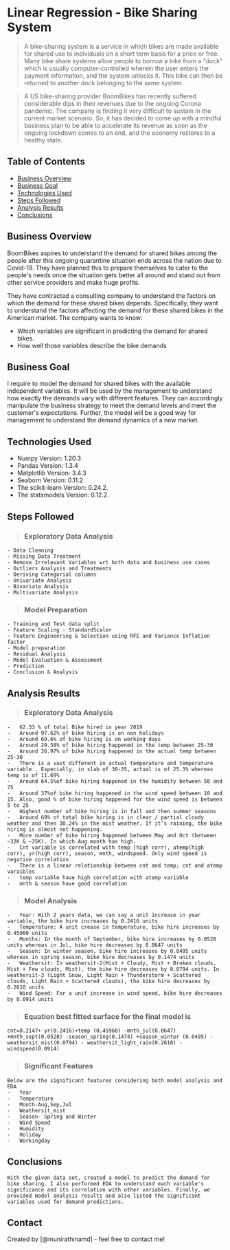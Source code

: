 # Linear Regression - Bike Sharing System
> A bike-sharing system is a service in which bikes are made available for shared use to individuals on a short term basis for a price or free. Many bike share systems allow people to borrow a bike from a "dock" which is usually computer-controlled wherein the user enters the payment information, and the system unlocks it. This bike can then be returned to another dock belonging to the same system.

> A US bike-sharing provider BoomBikes has recently suffered considerable dips in their revenues due to the ongoing Corona pandemic. The company is finding it very difficult to sustain in the current market scenario. So, it has decided to come up with a mindful business plan to be able to accelerate its revenue as soon as the ongoing lockdown comes to an end, and the economy restores to a healthy state. 


## Table of Contents
* [Business Overview](#Business-Overview)
* [Business Goal](#Business-Goal)
* [Technologies Used](#technologies-used)
* [Steps Followed](#Steps-Followed)
* [Analysis Results](#Analysis-Results)
* [Conclusions](#conclusions)


<!-- You can include any other section that is pertinent to your problem -->

## Business Overview
BoomBikes aspires to understand the demand for shared bikes among the people after this ongoing quarantine situation ends across the nation due to Covid-19. They have planned this to prepare themselves to cater to the people's needs once the situation gets better all around and stand out from other service providers and make huge profits.

They have contracted a consulting company to understand the factors on which the demand for these shared bikes depends. Specifically, they want to understand the factors affecting the demand for these shared bikes in the American market. The company wants to know:

-   Which variables are significant in predicting the demand for shared bikes.
-   How well those variables describe the bike demands


## Business Goal
I require to model the demand for shared bikes with the available independent variables. It will be used by the management to understand how exactly the demands vary with different features. They can accordingly manipulate the business strategy to meet the demand levels and meet the customer's expectations. Further, the model will be a good way for management to understand the demand dynamics of a new market. 


## Technologies Used
-   Numpy Version: 1.20.3
-   Pandas Version: 1.3.4
-   Matplotlib Version: 3.4.3
-   Seaborn Version: 0.11.2
-   The scikit-learn Version: 0.24.2.
-   The statsmodels Version: 0.12.2.

## Steps Followed
> ### Exploratory Data Analysis
    - Data Cleaning 
    - Missing Data Treatment
    - Remove Irrelevant Variables wrt both data and business use cases
    - Outliers Analysis and Treatments
    - Deriving Categorial columns
    - Univariate Analysis
    - Bivariate Analysis
    - Multivariate Analysis

> ### Model Preparation
    - Training and Test data split
    - Feature Scaling - StandardScaler
    - Feature Engineering & Selection using RFE and Variance Inflation factor
    - Model preparation
    - Residual Analysis
    - Model Evaluation & Assessment
    - Prediction
    - Conclusion & Analysis

## Analysis Results
>   ### Exploratory Data Analysis
    -   62.33 % of total Bike hired in year 2019
    -   Around 97.62% of bike hiring is on non holidays
    -   Around 69.6% of bike hiring is on working days
    -   Around 29.58% of bike hiring happened in the temp between 25-30
    -   Around 26.97% of bike hiring happened in the actual temp between 25-30
    -   There is a vast different in actual temperature and temperature variable . Especially, in slab of 30-35, actual is of 25.3% whereas temp is of 11.69%
    -   Around 64.5%of bike hiring happened in the humidity between 50 and 75
    -   Around 37%of bike hiring happened in the wind speed between 10 and 15. Also, good % of bike hiring happened for the wind speed is between 5 to 25
    -   Highest number of bike hiring is in fall and then summer seasons
    -   Around 69% of total bike hiring is in clear / partial cloudy weather and then 30.24% in the mist weather. If it’s raining, the bike hiring is almost not happening.
    -   More number of bike hiring happened between May and Oct (between ~32K & ~35K). In which Aug month has high.
    -   Cnt variable is correlated with temp (high corr), atemp(high corr), yr(high corr), season, mnth, windspeed. Only wind speed is negative correlation
    -   There is a linear relationship between cnt and temp; cnt and atemp varaibles
    -   temp variable have high correlation with atemp variable
    -   mnth & season have good correlation

>   ### Model Analysis
    -   Year: With 2 years data, we can say a unit increase in year variable, the bike hire increases by 0.2416 units
    -   Temperature: A unit crease in temperature, bike hire increases by 0.45960 units
    -   Months: In the month of September, bike hire increases by 0.0528 units whereas in Jul, bike hire decreases by 0.0647 units
    -   Season: In winter season, bike hire increases by 0.0495 units whereas in spring season, bike hire decreases by 0.1474 units
    -   Weathersit: In weathersit-2(Mist + Cloudy, Mist + Broken clouds, Mist + Few clouds, Mist), the bike hire decreases by 0.0794 units. In weathersit-3 (Light Snow, Light Rain + Thunderstorm + Scattered clouds, Light Rain + Scattered clouds), the bike hire decreases by 0.2610 units
    -   Wind Speed: For a unit increase in wind speed, bike hire decreases by 0.0914 units

>   ### Equation best fitted surface for the final model is
    cnt=0.2147+ yr(0.2416)+temp (0.45960) -mnth_jul(0.0647) +mnth_sept(0.0528) -season_spring(0.1474) +season_winter (0.0495) -weathersit_mist(0.0794) - weathersit_light_rain(0.2610) - windspeed(0.0914)

>   ### Significant Features
    Below are the significant features considering both model analysis and EDA
    -   Year
    -   Temperature
    -   Month-Aug,Sep,Jul
    -   Weathersit_mist
    -   Season- Spring and Winter
    -   Wind Speed
    -   Humidity
    -   Holiday
    -   Workingday

## Conclusions
    With the given data set, created a model to predict the demand for bike sharing. I also performed EDA to understand each variable's significance and its correlation with other variables. Finally, we provided model analysis results and also listed the significant variables used for demand predictions.


## Contact
Created by [@munirathinamd] - feel free to contact me!


<!-- Optional -->
<!-- ## License -->
<!-- This project is open source and available under the [... License](). -->

<!-- You don't have to include all sections - just the one's relevant to your project -->